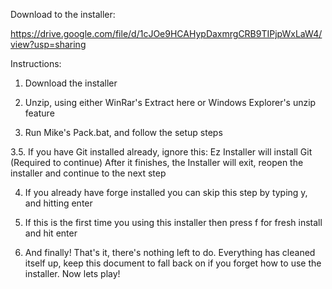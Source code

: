 Download to the installer:

https://drive.google.com/file/d/1cJOe9HCAHypDaxmrgCRB9TIPjpWxLaW4/view?usp=sharing

Instructions:

1. Download the installer

2. Unzip, using either WinRar's Extract here or Windows Explorer's unzip feature

3. Run Mike's Pack.bat, and follow the setup steps

3.5. If you have Git installed already, ignore this:
   Ez Installer will install Git (Required to continue)
   After it finishes, the Installer will exit, reopen the installer and continue to the next step
   
4. If you already have forge installed you can skip this step by typing y, and hitting enter

5. If this is the first time you using this installer then press f for fresh install and hit enter

6. And finally! That's it, there's nothing left to do. Everything has cleaned itself up, 
   keep this document to fall back on if you forget how to use the installer.
   Now lets play!
